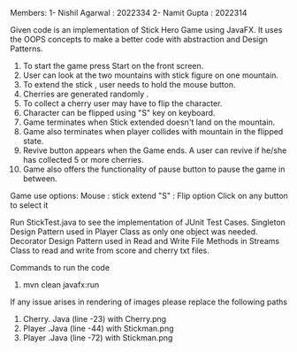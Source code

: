 Members:
1- Nishil Agarwal : 2022334
2- Namit Gupta : 2022314

Given code is an implementation of Stick Hero Game using JavaFX.
It uses the OOPS concepts to make a better code with abstraction and Design Patterns.

1. To start the game press Start on the front screen.
2. User can look at the two mountains with stick figure on one mountain.
3. To extend the stick , user needs to hold the mouse button.
4. Cherries are generated randomly .
5. To collect a cherry user may have to flip the character.
6. Character can be flipped using "S" key on keyboard.
7. Game terminates when Stick extended doesn't land on the mountain.
8. Game also terminates when player collides with mountain in the flipped state.
9. Revive button appears when the Game ends. A user can revive if he/she has collected 5 or more cherries.
10. Game also offers the functionality of pause button to pause the game in between.


Game use options:
Mouse : stick extend
"S" : Flip option
Click on any button to select it

Run StickTest.java to see the implementation of JUnit Test Cases.
Singleton Design Pattern used in Player Class as only one object was needed.
Decorator Design Pattern used in Read and Write File Methods in Streams Class to read and write from score and cherry txt files.

Commands to run the code
1. mvn clean javafx:run



If any issue arises in rendering of images please replace the following paths
1. Cherry. Java (line -23) with Cherry.png
2. Player .Java (line -44) with Stickman.png
3. Player .Java (line -72) with Stickman.png
